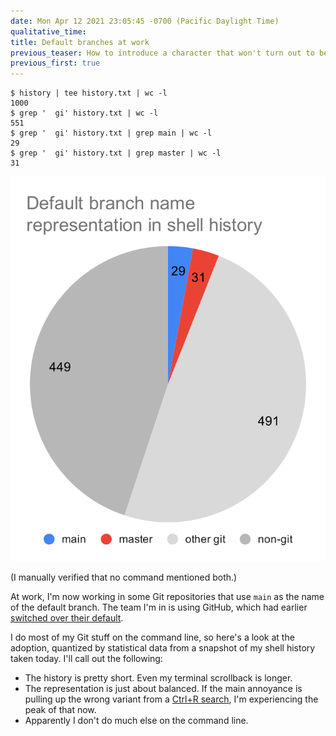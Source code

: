 ```yaml
---
date: Mon Apr 12 2021 23:05:45 -0700 (Pacific Daylight Time)
qualitative_time: 
title: Default branches at work
previous_teaser: How to introduce a character that won't turn out to be a super villain
previous_first: true
---
```

```
$ history | tee history.txt | wc -l
1000
$ grep '  gi' history.txt | wc -l
551
$ grep '  gi' history.txt | grep main | wc -l
29
$ grep '  gi' history.txt | grep master | wc -l
31
```

![Default branch name representation in shell history. main: 29, master: 31, other git: 491, non-git: 449](/assets/2021/main-master-chart.svg)

(I manually verified that no command mentioned both.)

At work, I'm now working in some Git repositories that use `main` as the name of the default branch.
The team I'm in is using GitHub, which had earlier [switched over their default](https://github.blog/changelog/2020-10-01-the-default-branch-for-newly-created-repositories-is-now-main/).

I do most of my Git stuff on the command line, so here's a look at the adoption, quantized by statistical data from a snapshot of my shell history taken today.
I'll call out the following:

- The history is pretty short.
  Even my terminal scrollback is longer.
- The representation is just about balanced.
  If the main annoyance is pulling up the wrong variant from a [Ctrl+R search](https://www.gnu.org/software/bash/manual/html_node/Commands-For-History.html), I'm experiencing the peak of that now.
- Apparently I don't do much else on the command line.
